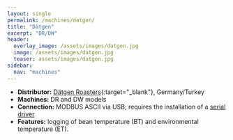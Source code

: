 ```yaml
---
layout: single
permalink: /machines/datgen/
title: "Dätgen"
excerpt: "DR/DW"
header:
  overlay_image: /assets/images/datgen.jpg
  image: /assets/images/datgen.jpg
  teaser: assets/images/datgen.jpg
sidebar:
  nav: "machines"
---
```


* __Distributor:__ [Dätgen Roasters](https://datgenroasters.com/){:target="_blank"}, Germany/Turkey
* __Machines:__ DR and DW models
* __Connection:__ MODBUS ASCII via USB; requires the installation of a [serial driver](/modbus_serial/)
* __Features:__ logging of bean temperature (BT) and environmental temperature (ET).